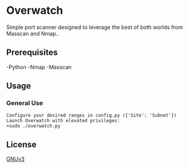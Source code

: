 # Overwatch
Simple port scanner designed to leverage the best of both worlds from Masscan and Nmap..

## Prerequisites
-Python
-Nmap
-Masscan

## Usage

### General Use
```
Configure your desired ranges in config.py ({'Site': 'Subnet'})
Launch Overwatch with elevated privileges:
>sudo ./overwatch.py
```

## License
[GNUv3](https://www.gnu.org/licenses/gpl-3.0.en.html)
